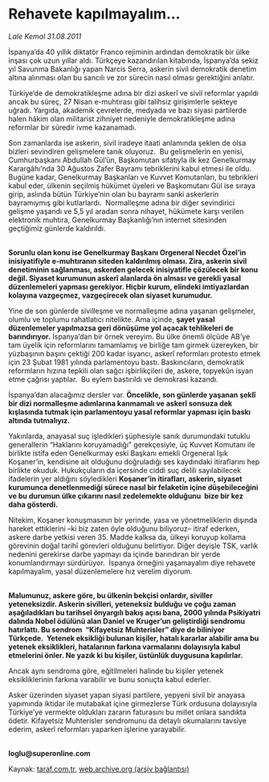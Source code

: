 # Rehavete kapılmayalım...

*Lale Kemal 31.08.2011*

<div class="yazi"><p>İspanya’da 40 yıllık diktatör Franco rejiminin ardından demokratik bir ülke inşası çok uzun yıllar aldı. Türkçeye kazandırılan kitabında, İspanya’da sekiz yıl Savunma Bakanlığı yapan Narcis Serra, askerin sivil demokratik denetim altına alınması olan bu sancılı ve zor sürecin nasıl olması gerektiğini anlatır. </p>
<p>Türkiye’de de demokratikleşme adına bir dizi askerî ve sivil reformlar yapıldı ancak bu süreç, 27 Nisan e-muhtırası gibi talihsiz girişimlerle sekteye uğradı. Yargıda, akademik çevrelerde, medyada ve bazı siyasi partilerde halen hâkim olan militarist zihniyet nedeniyle demokratikleşme adına reformlar bir süredir ivme kazanamadı. </p>
<p>Son zamanlarda ise askerin, sivil iradeye itaati anlamında şeklen de olsa bizleri sevindiren gelişmelere tanık oluyoruz.  Bu gelişmelerin en yenisi, Cumhurbaşkanı Abdullah Gül’ün, Başkomutan sıfatıyla ilk kez Genelkurmay Karargâhı’nda 30 Ağustos Zafer Bayramı tebriklerini kabul etmesi ile oldu. Bugüne kadar, Genelkurmay Başkanları ve Kuvvet Komutanları, bu tebrikleri kabul eder, ülkenin seçilmiş hükümet üyeleri ve Başkomutanı Gül ise sıraya girip, aslında bütün Türkiye’nin olan bu bayramı sanki askerlerin bayramıymış gibi kutlarlardı.  Normalleşme adına bir diğer sevindirici gelişme yaşandı ve 5,5 yıl aradan sonra nihayet, hükümete karşı verilen elektronik muhtıra, Genelkurmay Başkanlığı’nın internet sitesinden geçtiğimiz günlerde kaldırıldı. </p>
<p><b><br/>Sorunlu olan konu ise Genelkurmay Başkanı Orgeneral Necdet Özel’in inisiyatifiyle e-muhtıranın siteden kaldırılmış olması. Zira, askerin sivil denetiminin sağlanması, askerden gelecek inisiyatifle çözülecek bir konu değil. Siyaset kurumunun askerî alanlarda ön alması ve gerekli yasal düzenlemeleri yapması gerekiyor. Hiçbir kurum, elindeki imtiyazlardan kolayına vazgeçmez, vazgeçirecek olan siyaset kurumudur.    </b></p>
<p>Yine de son günlerde sivilleşme ve normalleşme adına yaşanan gelişmeler, olumlu ve toplumu rahatlatıcı nitelikte. Ama içinde, <b>şayet yasal düzenlemeler yapılmazsa geri dönüşüme yol açacak tehlikeleri de barındırıyor.</b> İspanya’dan bir örnek vereyim. Bu ülke önemli ölçüde AB’ye tam üyelik için reformlarını tamamlamış ve birliğe tam girmek üzereyken, bir yüzbaşının başını çektiği 200 kadar isyancı, askerî reformları protesto etmek için 23 Şubat 1981 yılında parlamentoyu bastı. Baskıncıların, demokratik reformların hızına tepkili olan sağcı işbirlikçileri de, askere, topyekûn isyan etme çağrısı yaptılar.  Bu eylem bastırıldı ve demokrasi kazandı. </p>
<p>İspanya’dan alacağımız dersler var. <b>Öncelikle, son günlerde yaşanan şeklî bir dizi normalleşme adımlarına kanmamalı ve askerî sonsuza dek kışlasında tutmak için parlamentoyu yasal reformlar yapması için baskı altında tutmalıyız.  </b></p>
<p>Yakınlarda, anayasal suç işledikleri şüphesiyle sanık durumundaki tutuklu generallerin “Haklarını koruyamadığı” gerekçesiyle, üç Kuvvet Komutanı ile birlikte istifa eden Genelkurmay eski Başkanı emekli Orgeneral Işık Koşaner’in, kendisine ait olduğunu doğruladığı ses kaydındaki itiraflarını hep birlikte okuduk. Hukukçuların da içersinde ciddi suç delili sayılabilecek ifadelerin yer aldığını söyledikleri <b>Koşaner’in itirafları, askerin, siyaset kurumunca denetlenmediği sürece nasıl bir felaketin içine düşebileceğini ve bu durumun ülke çıkarını nasıl zedelemekte olduğunu  bize bir kez daha gösterdi.  </b></p>
<p>Nitekim, Koşaner konuşmasının bir yerinde, yasa ve yönetmeliklerin dışında hareket ettiklerini –ki biz zaten öyle olduğunu biliyoruz– itiraf ederken, askere darbe yetkisi veren 35. Madde kalksa da, ülkeyi koruyup kollama görevinin doğal tarihî görevleri olduğunu belirtiyor. Diğer deyişle TSK, varlık nedenini gerekirse darbe yapmayı da içinde barındıran bir yerde konumlandırmayı sürdürüyor.  İspanya örneğini yaşamayalım diye rehavete kapılmayalım, yasal düzenlemelere hız verelim diyorum. </p>
<p><b><br/>Malumunuz, askere göre, bu ülkenin bekçisi onlardır, siviller yeteneksizdir. Askerin sivilleri, yeteneksiz bulduğu ve çoğu zaman aşağıladıkları bu tarihsel önyargılı bakış açısı bana, 2000 yılında Psikiyatri dalında Nobel ödülünü alan Daniel ve Kruger’un geliştirdiği sendromu hatırlattı. Bu sendrom  “Kifayetsiz Muhterisler” diye de biliniyor Türkçede.  Yetenek eksikliği bulunan kişiler, hatalı kararlar alabilir ama bu yetenek eksiklikleri, hatalarının farkına varmalarını dolayısıyla kabul etmelerini önler. Ne yazık ki bu kişiler, üstünlük duygusuna kapılırlar.      </b></p>
<p>Ancak aynı sendroma göre, eğitilmeleri halinde bu kişiler yetenek eksikliklerinin farkına varabilir ve bunu sonuçta kabul ederler. </p>
<p>Asker üzerinden siyaset yapan siyasi partilere, yepyeni sivil bir anayasa yapımında iktidar ile mutabakat içine girmezlerse Türk ordusuna dolayısıyla Türkiye’ye vermekte oldukları zararın faturasını bu millet onlara sandıkta ödetir. Kifayetsiz Muhterisler sendromunu da detaylı okumalarını tavsiye ederim, askerî reformları yaparken işlerine yarayabilir. </p>
<p><b><br/>loglu@superonline.com</b></p>
</div>

Kaynak: [taraf.com.tr](http://www.taraf.com.tr/lale-kemal/makale-rehavete-kapilmayalim.htm), [web.archive.org (arşiv bağlantısı)](http://web.archive.org/web/20130817045047/http://www.taraf.com.tr/lale-kemal/makale-rehavete-kapilmayalim.htm)
